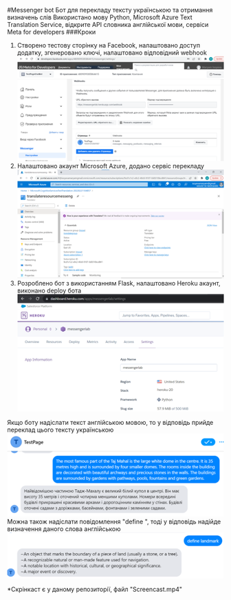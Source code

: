 #Messenger bot
Бот для перекладу тексту українською та отримання визначень слів
Використано мову Python, Microsoft Azure Text Translation Service, відкрите API словника англійської мови, сервіси Meta for developers
###Кроки
1) Створено тестову сторінку на Facebook, налаштовано доступ додатку, згенеровано ключі, налаштовано відповідний webhook
![img.png](img.png)
2) Налаштовано акаунт Microsoft Azure, додано сервіс перекладу
![img_1.png](img_1.png)
3) Розроблено бот з використанням Flask, налаштовано Heroku акаунт, виконано deploy бота
![img_2.png](img_2.png)

Якщо боту надіслати текст англійською мовою, то у відповідь прийде переклад цього тексту українською
![img_3.png](img_3.png)
Можна також надіслати повідомлення "define <word>", тоді у відповідь надійде визначення даного слова англійською
![img_4.png](img_4.png)

*Скрінкаст є у даному репозиторії, файл "Screencast.mp4"